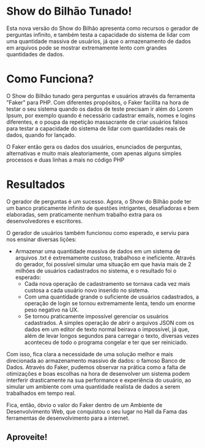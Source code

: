 # Show do Bilhão Tunado!

Esta nova versão do Show do Bilhão apresenta como recursos o gerador de perguntas infinito, e também testa a capacidade do sistema de lidar com uma quantidade massiva de usuários, já que o armazenamento de dados em arquivos pode se mostrar extremamente lento com grandes quantidades de dados.

# Como Funciona?

O Show do Bilhão tunado gera perguntas e usuários através da ferramenta "Faker" para PHP. Com diferentes propósitos, o Faker facilita na hora de testar o seu sistema quando os dados de teste precisam ir além do Lorem Ipsum, por exemplo quando é necessário cadastrar emails, nomes e logins diferentes, e o poupa da repetição massacrante de criar usuários falsos para testar a capacidade do sistema de lidar com quantidades reais de dados, quando for lançado.

O Faker então gera os dados dos usuários, enunciados de perguntas, alternativas e muito mais aleatoriamente, com apenas alguns simples processos e duas linhas a mais no código PHP

# Resultados

O gerador de perguntas é um sucesso. Agora, o Show do Bilhão pode ter um banco praticamente infinito de questões intrigantes, desafiadoras e bem elaboradas, sem praticamente nenhum trabalho extra para os desenvolvedores e escritores.

O gerador de usuários também funcionou como esperado, e serviu para nos ensinar diversas lições:

- Armazenar uma quantidade massiva de dados em um sistema de arquivos .txt é extremamente custoso, trabalhoso e ineficiente. Através do gerador, foi possível simular uma situação em que havia mais de 2 milhões de usuários cadastrados no sistema, e o resultado foi o esperado:
	- Cada nova operação de cadastramento se tornava cada vez mais custosa a cada usuário novo inserido no sistema.
	- Com uma quantidade grande o suficiente de usuários cadastrados, a operação de login se tornou extremamente lenta, tendo um enorme peso negativo na UX.
	- Se tornou praticamente impossível gerenciar os usuários cadastrados. A simples operação de abrir o arquivos JSON com os dados em um editor de texto normal beirava o impossível, já que, além de levar longos segundos para carregar o texto, diversas vezes aconteceu de todo o programa congelar e ter que ser reiniciado.
	
Com isso, fica clara a necessidade de uma solução melhor e mais direcionada ao armazenamento massivo de dados: o famoso Banco de Dados. Através do Faker, pudemos observar na prática como a falta de otimizações e boas escolhas na hora de desenvolver um sistema podem interferir drasticamente na sua performance e experiência do usuário, ao simular um ambiente com uma quantidade realista de dados a serem trabalhados em tempo real.

Fica, então, óbvio o valor do Faker dentro de um Ambiente de Desenvolvimento Web, que conquistou o seu lugar no  Hall da Fama das ferramentas de desenvolvimento para a internet.

## Aproveite!